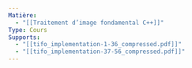 ```yaml
---
Matière:
  - "[[Traitement d’image fondamental C++]]"
Type: Cours
Supports:
  - "[[tifo_implementation-1-36_compressed.pdf]]"
  - "[[tifo_implementation-37-56_compressed.pdf]]"
---
```

